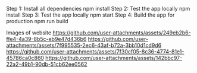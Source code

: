 Step 1: Install all dependencies
    npm install
Step 2: Test the app locally
  npm install
Step 3: Test the app locally
  npm start
Step 4: Build the app for production
   npm run build


Images of website 
  https://github.com/user-attachments/assets/249eb2b6-ffe4-4a39-8b5c-eb9e47d436b6
  https://github.com/user-attachments/assets/7f995535-2ec6-43af-b72a-3bb10d1cd9d6
  https://github.com/user-attachments/assets/7f30cf05-8c36-4774-81e1-45786ca0c860
  https://github.com/user-attachments/assets/142bbc97-22a2-49b1-90db-51cb62ee0562
